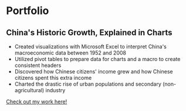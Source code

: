# Portfolio

## China's Historic Growth, Explained in Charts
- Created visualizations with Microsoft Excel to interpret China's macroeconomic data between 1952 and 2008
- Utilized pivot tables to prepare data for charts and a macro to create consistent headers
- Discovered how Chinese citizens' income grew and how Chinese citizens spent this extra income
- Charted the drastic rise of urban populations and secondary (non-agricultural) industry

<a href="china_economic_growth.pdf" target="_blank">Check out my work here!</a>
